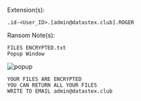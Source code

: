 Extension(s): 
```
.id-<User_ID>.[admin@datastex.club].ROGER
```
Ransom Note(s): 
```
FILES ENCRYPTED.txt
Popup Window
```
![popup](https://github.com/user-attachments/assets/bbc6c46b-7a5e-4f1a-ac3b-f709eb6301cb)
```
YOUR FILES ARE ENCRYPTED
YOU CAN RETURN ALL YOUR FILES
WRITE TO EMAIL admin@datastex.club
```
